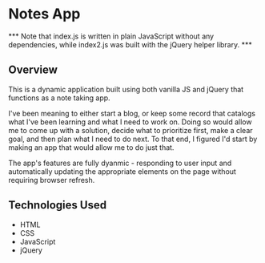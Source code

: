 # Notes App
*** Note that index.js is written in plain JavaScript without any dependencies, while index2.js was built with the jQuery helper library. ***

## Overview

This is a dynamic application built using both vanilla JS and jQuery that functions as a note taking app. 

I've been meaning to either start a blog, or keep some record that catalogs what I've been learning and what I need to work on. Doing so would allow me to come up with a solution, decide what to prioritize first, make a clear goal, and then plan what I need to do next. To that end, I figured I'd start by making an app that would allow me to do just that.

The app's features are fully dyanmic - responding to user input and automatically updating the appropriate elements on the page without requiring browser refresh. 

## Technologies Used

* HTML
* CSS
* JavaScript
* jQuery
